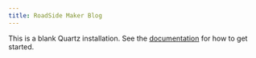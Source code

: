```yaml
---
title: RoadSide Maker Blog
---
```


This is a blank Quartz installation.
See the [documentation](https://quartz.jzhao.xyz) for how to get started.
 